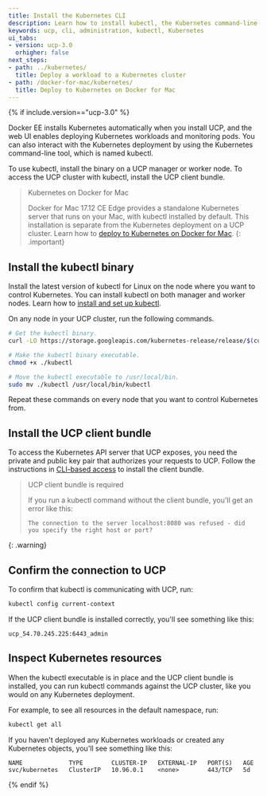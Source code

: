 ```yaml
---
title: Install the Kubernetes CLI
description: Learn how to install kubectl, the Kubernetes command-line tool, on Docker Universal Control Plane.
keywords: ucp, cli, administration, kubectl, Kubernetes
ui_tabs:
- version: ucp-3.0
  orhigher: false
next_steps:
- path: ../kubernetes/
  title: Deploy a workload to a Kubernetes cluster
- path: /docker-for-mac/kubernetes/
  title: Deploy to Kubernetes on Docker for Mac
---
```


{% if include.version=="ucp-3.0" %}

Docker EE installs Kubernetes automatically when you install UCP, and the
web UI enables deploying Kubernetes workloads and monitoring pods. You can
also interact with the Kubernetes deployment by using the Kubernetes
command-line tool, which is named kubectl.

To use kubectl, install the binary on a UCP manager or worker node. To access
the UCP cluster with kubectl, install the UCP client bundle.

> Kubernetes on Docker for Mac 
>
> Docker for Mac 17.12 CE Edge provides a standalone Kubernetes server that
> runs on your Mac, with kubectl installed by default. This installation is
> separate from the Kubernetes deployment on a UCP cluster.
> Learn how to [deploy to Kubernetes on Docker for Mac](/docker-for-mac/kubernetes.md).
{: .important}

## Install the kubectl binary

Install the latest version of kubectl for Linux on the node where you want
to control Kubernetes. You can install kubectl on both manager and worker
nodes. Learn how to [install and set up kubectl](https://v1-8.docs.kubernetes.io/docs/tasks/tools/install-kubectl/).

On any node in your UCP cluster, run the following commands.

```bash
# Get the kubectl binary.
curl -LO https://storage.googleapis.com/kubernetes-release/release/$(curl -s https://storage.googleapis.com/kubernetes-release/release/stable.txt)/bin/linux/amd64/kubectl

# Make the kubectl binary executable.
chmod +x ./kubectl

# Move the kubectl executable to /usr/local/bin.
sudo mv ./kubectl /usr/local/bin/kubectl

```

Repeat these commands on every node that you want to control Kubernetes from.

## Install the UCP client bundle

To access the Kubernetes API server that UCP exposes, you need the private and
public key pair that authorizes your requests to UCP. Follow the instructions
in [CLI-based access](cli.md#download-client-certificates-by-using-the-rest-api)
to install the client bundle.

> UCP client bundle is required
>
> If you run a kubectl command without the client bundle, you'll get an
> error like this:
> ```
> The connection to the server localhost:8080 was refused - did you specify the right host or port?
> ```
{: .warning}

## Confirm the connection to UCP

To confirm that kubectl is communicating with UCP, run:

```bash
kubectl config current-context
```

If the UCP client bundle is installed correctly, you'll see something like
this: 

```
ucp_54.70.245.225:6443_admin
```

## Inspect Kubernetes resources

When the kubectl executable is in place and the UCP client bundle is
installed, you can run kubectl commands against the UCP cluster, like you
would on any Kubernetes deployment.

For example, to see all resources in the default namespace, run:

```bash
kubectl get all
```

If you haven't deployed any Kubernetes workloads or created any Kubernetes
objects, you'll see something like this:

```
NAME             TYPE        CLUSTER-IP   EXTERNAL-IP   PORT(S)   AGE
svc/kubernetes   ClusterIP   10.96.0.1    <none>        443/TCP   5d
```

{% endif %}

